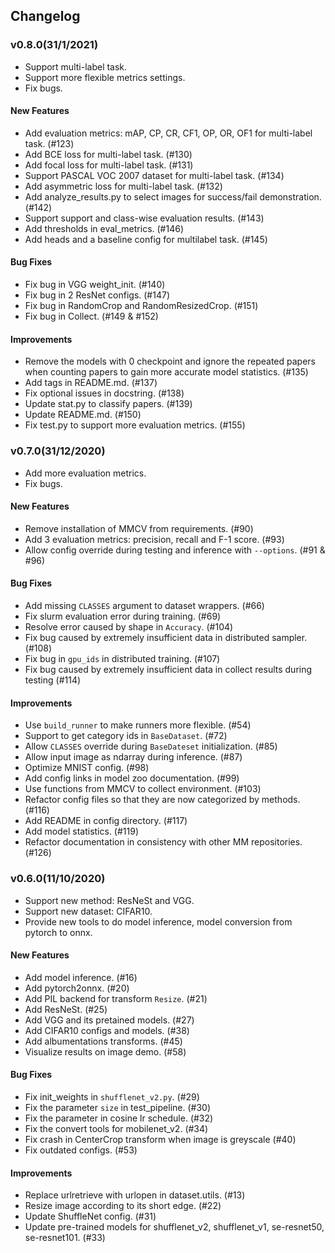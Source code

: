 ## Changelog

### v0.8.0(31/1/2021)

- Support multi-label task.
- Support more flexible metrics settings.
- Fix bugs.

#### New Features

- Add evaluation metrics: mAP, CP, CR, CF1, OP, OR, OF1 for multi-label task. (#123)
- Add BCE loss for multi-label task. (#130)
- Add focal loss for multi-label task. (#131)
- Support PASCAL VOC 2007 dataset for multi-label task. (#134)
- Add asymmetric loss for multi-label task. (#132)
- Add analyze_results.py to select images for success/fail demonstration. (#142)
- Support support and class-wise evaluation results. (#143)
- Add thresholds in eval_metrics. (#146)
- Add heads and a baseline config for multilabel task. (#145)

#### Bug Fixes

- Fix bug in VGG weight_init. (#140)
- Fix bug in 2 ResNet configs. (#147)
- Fix bug in RandomCrop and RandomResizedCrop. (#151)
- Fix bug in Collect. (#149 & #152)

#### Improvements

- Remove the models with 0 checkpoint and ignore the repeated papers when counting papers to gain more accurate model statistics. (#135)
- Add tags in README.md. (#137)
- Fix optional issues in docstring. (#138)
- Update stat.py to classify papers. (#139)
- Update README.md. (#150)
- Fix test.py to support more evaluation metrics. (#155)

### v0.7.0(31/12/2020)

- Add more evaluation metrics.
- Fix bugs.

#### New Features

- Remove installation of MMCV from requirements. (#90)
- Add 3 evaluation metrics: precision, recall and F-1 score. (#93)
- Allow config override during testing and inference with `--options`. (#91 & #96)

#### Bug Fixes

- Add missing `CLASSES` argument to dataset wrappers. (#66)
- Fix slurm evaluation error during training. (#69)
- Resolve error caused by shape in `Accuracy`. (#104)
- Fix bug caused by extremely insufficient data in distributed sampler.(#108)
- Fix bug in `gpu_ids` in distributed training. (#107)
- Fix bug caused by extremely insufficient data in collect results during testing (#114)

#### Improvements

- Use `build_runner` to make runners more flexible. (#54)
- Support to get category ids in `BaseDataset`. (#72)
- Allow `CLASSES` override during `BaseDateset` initialization. (#85)
- Allow input image as ndarray during inference. (#87)
- Optimize MNIST config. (#98)
- Add config links in model zoo documentation. (#99)
- Use functions from MMCV to collect environment. (#103)
- Refactor config files so that they are now categorized by methods. (#116)
- Add README in config directory. (#117)
- Add model statistics. (#119)
- Refactor documentation in consistency with other MM repositories. (#126)

### v0.6.0(11/10/2020)

- Support new method: ResNeSt and VGG.
- Support new dataset: CIFAR10.
- Provide new tools to do model inference, model conversion from pytorch to onnx.

#### New Features

- Add model inference. (#16)
- Add pytorch2onnx. (#20)
- Add PIL backend for transform `Resize`. (#21)
- Add ResNeSt. (#25)
- Add VGG and its pretained models. (#27)
- Add CIFAR10 configs and models. (#38)
- Add albumentations transforms. (#45)
- Visualize results on image demo. (#58)

#### Bug Fixes

- Fix init_weights in `shufflenet_v2.py`. (#29)
- Fix the parameter `size` in test_pipeline. (#30)
- Fix the parameter in cosine lr schedule. (#32)
- Fix the convert tools for mobilenet_v2. (#34)
- Fix crash in CenterCrop transform when image is greyscale (#40)
- Fix outdated configs. (#53)

#### Improvements

- Replace urlretrieve with urlopen in dataset.utils. (#13)
- Resize image according to its short edge. (#22)
- Update ShuffleNet config. (#31)
- Update pre-trained models for shufflenet_v2, shufflenet_v1, se-resnet50, se-resnet101. (#33)
